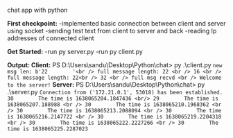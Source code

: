 
chat app with python

**First checkpoint:**
-implemented basic connection between client and server using socket
-sending test text from client to server and back
-reading Ip addresses of connected client

**Get Started:**
-run py server.py
-run py client.py

**Output:
Client:**
PS D:\Users\sandu\Desktop\Python\chat> py .\client.py
`new msg len: b'22        '<br />
full message length: 22 <br />
16 <br />
full message length: 22<br />
32 <br />
full msg recvd <br />
Welcome to the server!`
**Server:**
PS D:\Users\sandu\Desktop\Python\chat> py .\server.py
`Connection from ('172.21.0.1', 53018) has been established.
30        The time is 1638065204.1847436 <br/>
29        The time is 1638065207.188988 <br />
30        The time is 1638065210.1968362 <br />
30        The time is 1638065213.2088094 <br />
30        The time is 1638065216.2147722 <br />
30        The time is 1638065219.2204318 <br />
30        The time is 1638065222.2227266 <br />
30        The time is 1638065225.2287023`